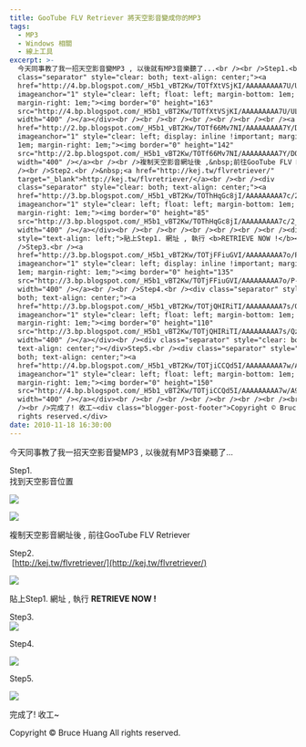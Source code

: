 ```yaml
---
title: GooTube FLV Retriever 將天空影音變成你的MP3
tags:
  - MP3
  - Windows 相關
  - 線上工具
excerpt: >-
  今天同事教了我一招天空影音變MP3 , 以後就有MP3音樂聽了...<br /><br />Step1.<br />找到天空影音位置<br /><div
  class="separator" style="clear: both; text-align: center;"><a
  href="http://4.bp.blogspot.com/_H5b1_vBT2Kw/TOTfXtVSjKI/AAAAAAAAA7U/ULaG6BZnIgc/s1600/ScreenHunter_02+Nov.+18+16.09.gif"
  imageanchor="1" style="clear: left; float: left; margin-bottom: 1em;
  margin-right: 1em;"><img border="0" height="163"
  src="http://4.bp.blogspot.com/_H5b1_vBT2Kw/TOTfXtVSjKI/AAAAAAAAA7U/ULaG6BZnIgc/s400/ScreenHunter_02+Nov.+18+16.09.gif"
  width="400" /></a></div><br /><br /><br /><br /><br /><br /><br /><a
  href="http://2.bp.blogspot.com/_H5b1_vBT2Kw/TOTf66Mv7NI/AAAAAAAAA7Y/DQJiSVDbDu8/s1600/ScreenHunter_03+Nov.+18+16.11.gif"
  imageanchor="1" style="clear: left; display: inline !important; margin-bottom:
  1em; margin-right: 1em;"><img border="0" height="142"
  src="http://2.bp.blogspot.com/_H5b1_vBT2Kw/TOTf66Mv7NI/AAAAAAAAA7Y/DQJiSVDbDu8/s400/ScreenHunter_03+Nov.+18+16.11.gif"
  width="400" /></a><br /><br />複制天空影音網址後 ,&nbsp;前往GooTube FLV Retriever<br
  /><br />Step2.<br />&nbsp;<a href="http://kej.tw/flvretriever/"
  target="_blank">http://kej.tw/flvretriever/</a><br /><br /><div
  class="separator" style="clear: both; text-align: center;"><a
  href="http://3.bp.blogspot.com/_H5b1_vBT2Kw/TOThHqGc8jI/AAAAAAAAA7c/2_W7uNs9PBM/s1600/ScreenHunter_04+Nov.+18+16.17.gif"
  imageanchor="1" style="clear: left; float: left; margin-bottom: 1em;
  margin-right: 1em;"><img border="0" height="85"
  src="http://3.bp.blogspot.com/_H5b1_vBT2Kw/TOThHqGc8jI/AAAAAAAAA7c/2_W7uNs9PBM/s400/ScreenHunter_04+Nov.+18+16.17.gif"
  width="400" /></a></div><br /><br /><br /><br /><br /><br /><br /><div
  style="text-align: left;">貼上Step1. 網址 , 執行 <b>RETRIEVE NOW !</b></div><br
  />Step3.<br /><a
  href="http://3.bp.blogspot.com/_H5b1_vBT2Kw/TOTjFFiuGVI/AAAAAAAAA7o/P-aqrZ0xPmE/s1600/ScreenHunter_05+Nov.+18+16.21.gif"
  imageanchor="1" style="clear: left; display: inline !important; margin-bottom:
  1em; margin-right: 1em;"><img border="0" height="135"
  src="http://3.bp.blogspot.com/_H5b1_vBT2Kw/TOTjFFiuGVI/AAAAAAAAA7o/P-aqrZ0xPmE/s400/ScreenHunter_05+Nov.+18+16.21.gif"
  width="400" /></a><br /><br />Step4.<br /><div class="separator" style="clear:
  both; text-align: center;"><a
  href="http://3.bp.blogspot.com/_H5b1_vBT2Kw/TOTjQHIRiTI/AAAAAAAAA7s/Qz17JkBTes8/s1600/ScreenHunter_06+Nov.+18+16.22.gif"
  imageanchor="1" style="clear: left; float: left; margin-bottom: 1em;
  margin-right: 1em;"><img border="0" height="110"
  src="http://3.bp.blogspot.com/_H5b1_vBT2Kw/TOTjQHIRiTI/AAAAAAAAA7s/Qz17JkBTes8/s400/ScreenHunter_06+Nov.+18+16.22.gif"
  width="400" /></a></div><br /><div class="separator" style="clear: both;
  text-align: center;"></div>Step5.<br /><div class="separator" style="clear:
  both; text-align: center;"><a
  href="http://4.bp.blogspot.com/_H5b1_vBT2Kw/TOTjiCCQd5I/AAAAAAAAA7w/A9gd8vlFiII/s1600/ScreenHunter_07+Nov.+18+16.23.gif"
  imageanchor="1" style="clear: left; float: left; margin-bottom: 1em;
  margin-right: 1em;"><img border="0" height="150"
  src="http://4.bp.blogspot.com/_H5b1_vBT2Kw/TOTjiCCQd5I/AAAAAAAAA7w/A9gd8vlFiII/s400/ScreenHunter_07+Nov.+18+16.23.gif"
  width="400" /></a></div><br /><br /><br /><br /><br /><br /><br /><br /><br
  /><br />完成了! 收工~<div class="blogger-post-footer">Copyright © Bruce Huang All
  rights reserved.</div>
date: 2010-11-18 16:30:00
---
```


今天同事教了我一招天空影音變MP3 , 以後就有MP3音樂聽了...  
  
Step1.  
找到天空影音位置  

[![](http://4.bp.blogspot.com/_H5b1_vBT2Kw/TOTfXtVSjKI/AAAAAAAAA7U/ULaG6BZnIgc/s400/ScreenHunter_02+Nov.+18+16.09.gif)](http://4.bp.blogspot.com/_H5b1_vBT2Kw/TOTfXtVSjKI/AAAAAAAAA7U/ULaG6BZnIgc/s1600/ScreenHunter_02+Nov.+18+16.09.gif)

  
  
  
  
  
  
  
[![](http://2.bp.blogspot.com/_H5b1_vBT2Kw/TOTf66Mv7NI/AAAAAAAAA7Y/DQJiSVDbDu8/s400/ScreenHunter_03+Nov.+18+16.11.gif)](http://2.bp.blogspot.com/_H5b1_vBT2Kw/TOTf66Mv7NI/AAAAAAAAA7Y/DQJiSVDbDu8/s1600/ScreenHunter_03+Nov.+18+16.11.gif)  
  
複制天空影音網址後 , 前往GooTube FLV Retriever  
  
Step2.  
 [http://kej.tw/flvretriever/](http://kej.tw/flvretriever/)  
  

[![](http://3.bp.blogspot.com/_H5b1_vBT2Kw/TOThHqGc8jI/AAAAAAAAA7c/2_W7uNs9PBM/s400/ScreenHunter_04+Nov.+18+16.17.gif)](http://3.bp.blogspot.com/_H5b1_vBT2Kw/TOThHqGc8jI/AAAAAAAAA7c/2_W7uNs9PBM/s1600/ScreenHunter_04+Nov.+18+16.17.gif)

  
  
  
  
  
  
  

貼上Step1. 網址 , 執行 **RETRIEVE NOW !**

  
Step3.  
[![](http://3.bp.blogspot.com/_H5b1_vBT2Kw/TOTjFFiuGVI/AAAAAAAAA7o/P-aqrZ0xPmE/s400/ScreenHunter_05+Nov.+18+16.21.gif)](http://3.bp.blogspot.com/_H5b1_vBT2Kw/TOTjFFiuGVI/AAAAAAAAA7o/P-aqrZ0xPmE/s1600/ScreenHunter_05+Nov.+18+16.21.gif)  
  
Step4.  

[![](http://3.bp.blogspot.com/_H5b1_vBT2Kw/TOTjQHIRiTI/AAAAAAAAA7s/Qz17JkBTes8/s400/ScreenHunter_06+Nov.+18+16.22.gif)](http://3.bp.blogspot.com/_H5b1_vBT2Kw/TOTjQHIRiTI/AAAAAAAAA7s/Qz17JkBTes8/s1600/ScreenHunter_06+Nov.+18+16.22.gif)

  

Step5.  

[![](http://4.bp.blogspot.com/_H5b1_vBT2Kw/TOTjiCCQd5I/AAAAAAAAA7w/A9gd8vlFiII/s400/ScreenHunter_07+Nov.+18+16.23.gif)](http://4.bp.blogspot.com/_H5b1_vBT2Kw/TOTjiCCQd5I/AAAAAAAAA7w/A9gd8vlFiII/s1600/ScreenHunter_07+Nov.+18+16.23.gif)

  
  
  
  
  
  
  
  
  
  
完成了! 收工~

Copyright © Bruce Huang All rights reserved.
<!-- more -->
